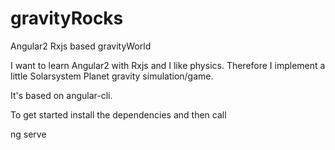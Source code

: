 # gravityRocks
Angular2 Rxjs based gravityWorld

I want to learn Angular2 with Rxjs and I like physics. Therefore I implement a little Solarsystem Planet gravity simulation/game.  

It's based on angular-cli. 

To get started install the dependencies and then call 

ng serve


